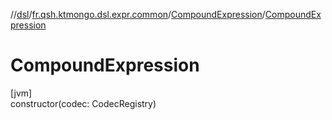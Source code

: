 //[dsl](../../../index.md)/[fr.qsh.ktmongo.dsl.expr.common](../index.md)/[CompoundExpression](index.md)/[CompoundExpression](-compound-expression.md)

# CompoundExpression

[jvm]\
constructor(codec: CodecRegistry)
